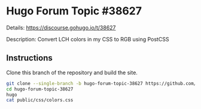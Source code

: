 # Hugo Forum Topic #38627

Details: <https://discourse.gohugo.io/t/38627>

Description: Convert LCH colors in my CSS to RGB using PostCSS

## Instructions

Clone this branch of the repository and build the site.

```bash
git clone --single-branch -b hugo-forum-topic-38627 https://github.com/jmooring/hugo-testing hugo-forum-topic-38627
cd hugo-forum-topic-38627
hugo
cat public/css/colors.css
```

